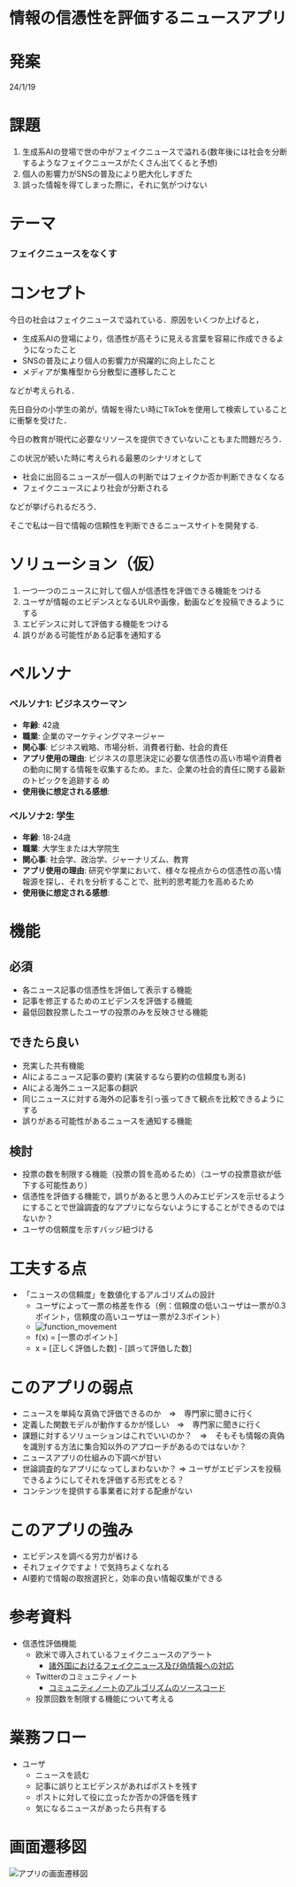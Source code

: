 # 情報の信憑性を評価するニュースアプリ

# 発案

24/1/19

# 課題

1. 生成系AIの登場で世の中がフェイクニュースで溢れる(数年後には社会を分断するようなフェイクニュースがたくさん出てくると予想)
2. 個人の影響力がSNSの普及により肥大化しすぎた
3. 誤った情報を得てしまった際に，それに気がつけない

# テーマ

### フェイクニュースをなくす

# コンセプト

今日の社会はフェイクニュースで溢れている．原因をいくつか上げると，

- 生成系AIの登場により，信憑性が高そうに見える言葉を容易に作成できるようになったこと
- SNSの普及により個人の影響力が飛躍的に向上したこと
- メディアが集権型から分散型に遷移したこと

などが考えられる．

先日自分の小学生の弟が，情報を得たい時にTikTokを使用して検索していることに衝撃を受けた．

今日の教育が現代に必要なリソースを提供できていないこともまた問題だろう．

この状況が続いた時に考えられる最悪のシナリオとして

- 社会に出回るニュースが一個人の判断ではフェイクか否か判断できなくなる
- フェイクニュースにより社会が分断される

などが挙げられるだろう．

そこで私は一目で情報の信頼性を判断できるニュースサイトを開発する.

# ソリューション（仮）

1. 一つ一つのニュースに対して個人が信憑性を評価できる機能をつける
1. ユーザが情報のエビデンスとなるULRや画像，動画などを投稿できるようにする
1. エビデンスに対して評価する機能をつける
1. 誤りがある可能性がある記事を通知する

# ペルソナ

### **ペルソナ1: ビジネスウーマン**
- **年齢**: 42歳
- **職業**: 企業のマーケティングマネージャー
- **関心事**: ビジネス戦略、市場分析、消費者行動、社会的責任
- **アプリ使用の理由**: ビジネスの意思決定に必要な信憑性の高い市場や消費者の動向に関する情報を収集するため。また、企業の社会的責任に関する最新のトピックを追跡する
  め
- **使用後に想定される感想**:

### **ペルソナ2: 学生**

- **年齢**: 18-24歳
- **職業**: 大学生または大学院生
- **関心事**: 社会学、政治学、ジャーナリズム、教育
- **アプリ使用の理由**: 研究や学業において、様々な視点からの信憑性の高い情報源を探し、それを分析することで、批判的思考能力を高めるため
- **使用後に想定される感想**:


# 機能
## 必須
- 各ニュース記事の信憑性を評価して表示する機能
- 記事を修正するためのエビデンスを評価する機能
- 最低回数投票したユーザの投票のみを反映させる機能

## できたら良い
- 充実した共有機能
- AIによるニュース記事の要約 (実装するなら要約の信頼度も測る)
- AIによる海外ニュース記事の翻訳
- 同じニュースに対する海外の記事を引っ張ってきて観点を比較できるようにする
- 誤りがある可能性があるニュースを通知する機能

## 検討
- 投票の数を制限する機能（投票の質を高めるため）（ユーザの投票意欲が低下する可能性あり）
- 信憑性を評価する機能で，誤りがあると思う人のみエビデンスを示せるようにすることで世論調査的なアプリにならないようにすることができるのではないか？
- ユーザの信頼度を示すバッジ紐づける


# 工夫する点

- 「ニュースの信頼度」を数値化するアルゴリズムの設計
    - ユーザによって一票の格差を作る（例：信頼度の低いユーザは一票が0.3ポイント，信頼度の高いユーザは一票が2.3ポイント）
    - ![function_movement](./readme_images/function_movement.gif)
    - f(x) = [一票のポイント]
    - x = [正しく評価した数] - [誤って評価した数]

# このアプリの弱点
- ニュースを単純な真偽で評価できるのか　=>　専門家に聞きに行く
- 定義した関数モデルが動作するかが怪しい　=>　専門家に聞きに行く
- 課題に対するソリューションはこれでいいのか？　=>　そもそも情報の真偽を識別する方法に集合知以外のアプローチがあるのではないか？
- ニュースアプリの仕組みの下調べが甘い
- 世論調査的なアプリになってしまわないか？ => ユーザがエビデンスを投稿できるようにしてそれを評価する形式をとる？
- コンテンツを提供する事業者に対する配慮がない

# このアプリの強み
- エビデンスを調べる労力が省ける
- それフェイクですよ！で気持ちよくなれる
- AI要約で情報の取捨選択と，効率の良い情報収集ができる

# 参考資料
* 信憑性評価機能
    * 欧米で導入されているフェイクニュースのアラート
        * [諸外国におけるフェイクニュース及び偽情報への対応](https://www.soumu.go.jp/main_content/000621621.pdf)
    * Twitterのコミュニティノート
        * [コミュニティノートのアルゴリズムのソースコード](https://github.com/twitter/communitynotes/tree/main)
    * 投票回数を制限する機能について考える

# 業務フロー
- ユーザ
    - ニュースを読む
    - 記事に誤りとエビデンスがあればポストを残す
    - ポストに対して役に立ったか否かの評価を残す
    - 気になるニュースがあったら共有する

# 画面遷移図
![アプリの画面遷移図](./readme_images/ui.jpeg "アプリの画面遷移図の詳細")